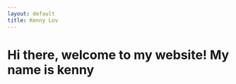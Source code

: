 ```yaml
---
layout: default
title: Kenny Lov
---
```

<div class='blurb'>
	<h1>Hi there, welcome to my website! My name is kenny</h1>
</div>
